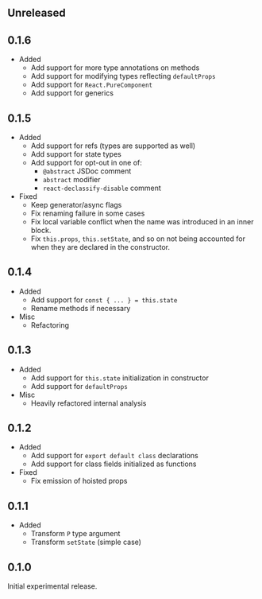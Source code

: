 ## Unreleased

## 0.1.6

- Added
  - Add support for more type annotations on methods
  - Add support for modifying types reflecting `defaultProps`
  - Add support for `React.PureComponent`
  - Add support for generics

## 0.1.5

- Added
  - Add support for refs (types are supported as well)
  - Add support for state types
  - Add support for opt-out in one of:
    - `@abstract` JSDoc comment
    - `abstract` modifier
    - `react-declassify-disable` comment
- Fixed
  - Keep generator/async flags
  - Fix renaming failure in some cases
  - Fix local variable conflict when the name was introduced in an inner block.
  - Fix `this.props`, `this.setState`, and so on not being accounted for when they are declared in the constructor.

## 0.1.4

- Added
  - Add support for `const { ... } = this.state`
  - Rename methods if necessary
- Misc
  - Refactoring

## 0.1.3

- Added
  - Add support for `this.state` initialization in constructor
  - Add support for `defaultProps`
- Misc
  - Heavily refactored internal analysis

## 0.1.2

- Added
  - Add support for `export default class` declarations
  - Add support for class fields initialized as functions
- Fixed
  - Fix emission of hoisted props

## 0.1.1

- Added
  - Transform `P` type argument
  - Transform `setState` (simple case)

## 0.1.0

Initial experimental release.
